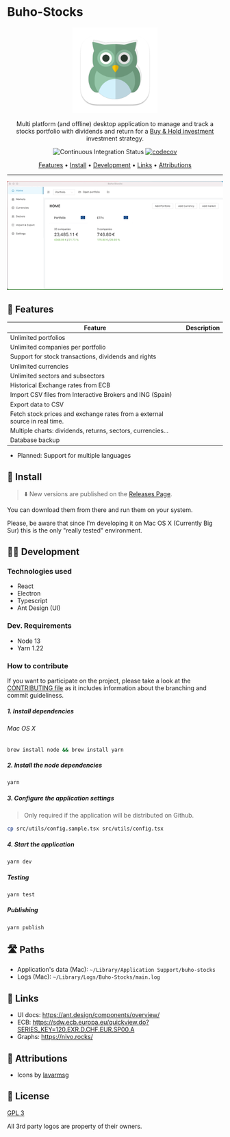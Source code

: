 # Buho-Stocks

<p align="center"><img src="logo.png" alt="Buho-Stocks logo" height="200"></p>

<p align="center">Multi platform (and offline) desktop application to manage and track a stocks portfolio with dividends and return for a <a href="https://en.wikipedia.org/wiki/Buy_and_hold" title="Wikipedia">Buy & Hold investment</a> investment strategy.</p>
<p align="center">
<img src="https://github.com/bocabitlabs/buho-stocks/workflows/Continuous%20Integration/badge.svg" alt="Continuous Integration Status"/>
<a href="https://codecov.io/gh/bocabitlabs/buho-stocks" title="CodeCov"><img src="https://codecov.io/gh/bocabitlabs/buho-stocks/branch/master/graph/badge.svg" alt="codecov"/></a>
</p>

<p align="center">
  <a href="#features">Features</a> •
  <a href="#install">Install</a> •
  <a href="#development">Development</a> •
  <a href="#links">Links</a> •
  <a href="#attributions">Attributions</a>
</p>

<hr/>

<p align="center"><img src="./docs/images/preview.gif" alt="Buho-Stocks preview"></p>

## 🎁 Features

| Feature  | Description  |
|---|---|
| Unlimited portfolios  |   |
| Unlimited companies per portfolio  |   |
| Support for stock transactions, dividends and rights | |
| Unlimited currencies | |
| Unlimited sectors and subsectors | |
| Historical Exchange rates from ECB | |
| Import CSV files from Interactive Brokers and ING (Spain) | |
| Export data to CSV | |
| Fetch stock prices and exchange rates from a external source in real time. |
| Multiple charts: dividends, returns, sectors, currencies... | |
| Database backup | |

- Planned: Support for multiple languages




## 🔧 Install

> ⬇️ New versions are published on the [Releases Page](https://github.com/bocabitlabs/buho-stocks/releases).

You can download them from there and run them on your system.

Please, be aware that since I'm developing it on Mac OS X (Currently Big Sur) this is the only "really tested" environment.

## 🧑‍💻 Development

### Technologies used

- React
- Electron
- Typescript
- Ant Design (UI)

### Dev. Requirements

- Node 13
- Yarn 1.22

### How to contribute

If you want to participate on the project, please take a look at
the [CONTRIBUTING file](/docs/CONTRIBUTING.md) as it includes information about the branching and commit guideliness.

##### 1. Install dependencies

###### Mac OS X

```bash
brew install node && brew install yarn
```

##### 2. Install the node dependencies

```bash
yarn
```

##### 3. Configure the application settings

> Only required if the application will be distributed on Github.

```bash
cp src/utils/config.sample.tsx src/utils/config.tsx
```

##### 4. Start the application

```bash
yarn dev
```

##### Testing

```bash
yarn test
```

##### Publishing

```bash
yarn publish
```

## 🛣 Paths

- Application's data (Mac): `~/Library/Application Support/buho-stocks`
- Logs (Mac): `~/Library/Logs/Buho-Stocks/main.log`

## 🔗 Links

- UI docs: https://ant.design/components/overview/
- ECB: https://sdw.ecb.europa.eu/quickview.do?SERIES_KEY=120.EXR.D.CHF.EUR.SP00.A
- Graphs: https://nivo.rocks/

## 🙏 Attributions

- Icons by [lavarmsg](https://www.vecteezy.com/members/lavarmsg)

## 📝 License

[GPL 3](LICENSE)

All 3rd party logos are property of their owners.

